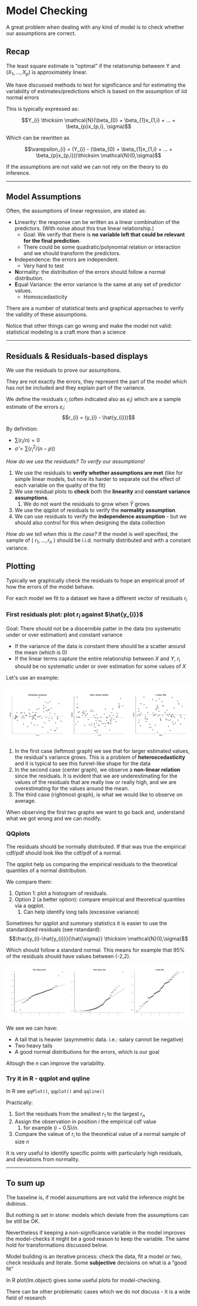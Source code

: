 # Model Checking
A great problem when dealing with any kind of model is to check whether our assumptions are correct.

## Recap
The least square estimate is “optimal” if the relationship betweem Y and $(X_{1},..., X_{p})$ is approximately linear.

We have discussed methods to test for significance and for estimating the variability of
estimates/predictions which is based on the assumption of iid normal errors

This is typically expressed as:

$$Y_{i} \thicksim \mathcal{N}(\beta_{0} + \beta_{1}x_{1,i} + ... + \beta_{p}x_{p,i}, \sigma)$$

Which can be rewritten as 

$$\varepsilon_{i} = (Y_{i} - (\beta_{0} + \beta_{1}x_{1,i} + ... + \beta_{p}x_{p,i}))\thicksim \mathcal{N}(0,\sigma)$$

If the assumptions are not valid we can not rely on the theory to do inference.

---

## Model Assumptions
Often, the assumptions of linear regression, are stated as:
* **L**inearity: the response can be written as a linear combination of the predictors. (With noise about this true linear relationship.)
  * Goal: We verify that there is **no variable left that could be relevant for the final prediction**.
  * There could be some quadratic/polynomial relation or interaction and we should transform the predictors.
* **I**ndependence: the errors are independent.
  * Very hard to test
* **N**ormality: the distribution of the errors should follow a normal distribution.
* **E**qual Variance: the error variance is the same at any set of predictor values.
  * Homoscedasticity

There are a number of statistical tests and graphical approaches to verify the validity of
these assumptions.

Notice that other things can go wrong and make the model not valid: statistical modeling
is a craft more than a science

---
## Residuals & Residuals-based displays
We use the residuals to prove our assumptions.

They are not exactly the errors, they represent the part of the model which has not be included and they explain part of the variance. 

We define the residuals $r_{i}$ (often indicated also as $e_{i}$) which are a sample estimate of the errors $\varepsilon_{i}$: 
$$r_{i} = (y_{i} - \hat{y_{i}})$$

By definition:
* $\sum(r_{i}/n) = 0$
* $\hat{\sigma} = \sum(r_{i}^2/(n-p))$

*How do we use the residuals? To verify our assumptions!*
1. We use the residuals to **verify whether assumptions are met** (like for simple linear models, but now its harder to separate out the effect of each variable on the quality of the fit)
2. We use residual plots to **check** both the **linearity** and **constant variance assumptions**.
   1. We do not want the residuals to grow when $\hat{Y}$ grows
3. We use the qqplot of residuals to verify the **normality assumption**.
4. We can use residuals to verify the **independence assumption** - but we should also control for this when designing the data collection

*How do we tell when this is the case?*
If the model is well specified, the sample of ( $r_{1}, ..., r_{n}$ ) should be i.i.d. normally distributed and with a constant variance.

## Plotting
Typically we graphically check the residuals to hope an empirical proof of how the errors of the model behave.

For each model we fit to a dataset we have a different vector of residuals $r_{i}$

### First residuals plot: plot $r_{i}$ against $\hat{y_{i}}$
Goal: There should not be a discernible patter in the data (no systematic under or over estimation) and constant variance
* If the variance of the data is constant there should be a scatter around the mean (which is 0)
* If the linear terms capture the entire relationship between $X$ and $Y$, $r_{i}$ should be no systematic under or over estimation for some values of $X$

Let's use an example:

![residualplotex](https://github.com/PayThePizzo/Predictive-Analysis-Notes/blob/main/resources/residualplotex.png?raw=TRUE)

1. In the first case (leftmost graph) we see that for larger estimated values, the residual's variance grows. This is a problem of **heteroscedasticity** and it is typical to see this funnel-like shape for the data
2. In the second case (center graph), we observe a **non-linear relation** since the residuals. It is evident that we are underestimating for the values of the residuals that are really low or really high, and we are overestimating for the values around the mean.
3. The third case (rightmost graph), is what we would like to observe on average.

When observing the first two graphs we want to go back and, understand what we got wrong and we can modify.

### QQplots
The residuals should be normally distributed. If that was true the empirical cdf/pdf should look like the cdf/pdf of a normal. 

The qqplot help us comparing the empirical residuals to the theoretical quantiles of a normal distribution.

We compare them:
1. Option 1: plot a histogram of residuals.
2. Option 2 (a better option): compare empirical and theoretical quantiles via a qqplot.
   1. Can help identify long tails (excessive variance)


Sometimes for qqplot and summary statistics it is easier to use the standardized residuals (see rstandard):
$$\frac{y_{i}-\hat{y_{i}}}{\hat{\sigma}} \thicksim \mathcal{N}(0,\sigma)$$

Which should follow a standard normal. This means for example that 95% of the residuals should have values between (-2,2).

![qqplotex](https://github.com/PayThePizzo/Predictive-Analysis-Notes/blob/main/resources/qqplotex.png?raw=TRUE)

We see we can have:
* A tail that is heavier (asymmetric data. i.e.: salary cannot be negative)
* Two heavy tails
* A good normal distributions for the errors, which is our goal

Altough the $n$ can improve the variability.

### Try it in R - qqplot and qqline
In R see `qqPlot()`, `qqplot()` and `qqline()`

Practically:
1. Sort the residuals from the smallest $r_{1}$ to the largest $r_{n}$
2. Assign the observation in position $i$ the empirical cdf value 
   1. for example $(i-0.5)/n$. 
3. Compare the valeue of $r_{i}$ to the theoretical value of a normal sample of size $n$

It is very useful to identify specific points with particularly high residuals, and deviations from normality.

---
## To sum up
The baseline is, if model assumptions are not valid the inference might be dubious.

But nothing is set in stone: models which deviate from the assumptions can be still be OK.

Nevertheless if keeping a non-significance variable in the model improves the model-checks it might be a good reason to keep the variable. The same hold for transformations discussed below. 

Model building is an iterative process: check the data, fit a model or two, check residuals and iterate. Some **subjective** decisions on what is a “good fit”

In R plot(lm.object) gives some useful plots for model-checking.

There can be other problematic cases which we do not discuss - it is a wide field of research